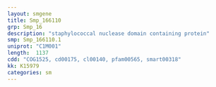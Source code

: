 ```yaml
---
layout: smgene
title: Smp_166110
grp: Smp_16
description: "staphylococcal nuclease domain containing protein"
smp: Smp_166110.1
uniprot: "C1M001"
length:  1137
cdd: "COG1525, cd00175, cl00140, pfam00565, smart00318"
kk: K15979
categories: sm
---
```

